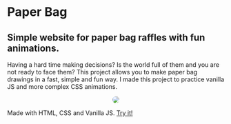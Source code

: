 # Paper Bag
## Simple website for paper bag raffles with fun animations. 

Having a hard time making decisions? Is the world full of them and you are not ready to face them? This project allows you to make paper bag drawings in a fast, simple and fun way. 
I made this project to practice vanilla JS and more complex CSS animations.

<p align="center">
<img style="border-radius:10px" src="https://user-images.githubusercontent.com/89971634/220570165-92e2c6d5-b202-41d7-ade2-1c397bc4dee2.gif"/>
<p/>

Made with HTML, CSS and Vanilla JS. <a href="https://nvalero13.github.io/paper-bag/"> Try it! </a>
